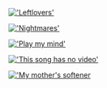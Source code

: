 [!['Leftlovers'](https://img.youtube.com/vi/EKFnIImFU-k/0.jpg)](https://www.youtube.com/watch?v=EKFnIImFU-k  "Leftlovers")

[!['Nightmares'](https://img.youtube.com/vi/qambOh18jj0/0.jpg)](https://www.youtube.com/watch?v=qambOh18jj0 "Nightmares")

[!['Play my mind'](https://img.youtube.com/vi/qgRIEg3jISM/0.jpg)](https://www.youtube.com/watch?v=qgRIEg3jISM "Play my mind")

[!['This song has no video'](https://img.youtube.com/vi/V_4OiHaNno0/0.jpg)](https://www.youtube.com/watch?v=V_4OiHaNno0 "This song has no video")

[!['My mother's softener](https://img.youtube.com/vi/wZj6cHFvKF8/0.jpg)](https://www.youtube.com/watch?v=wZj6cHFvKF8 "My mother's softener")

